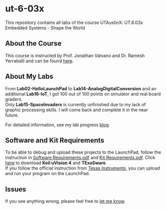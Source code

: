 # ut-6-03x

This repository contains all labs of the course UTAustinX: UT.6.03x Embedded Systems - Shape the World



## About the Course

This course is instructed by Prof. Jonathan Valvano and Dr. Ramesh Yerraballi and can be found [here](https://edx.org/course/embedded-systems-shape-world-utaustinx-ut-6-03x).



## About My Labs

From **Lab02-HelloLaunchPad** to **Lab14-AnalogDigitalConversion** and an additional **Lab16-IoT**, I got 100 out of 100 points on simulator and real board graders.  
Only **Lab15-SpaceInvaders** is currently unfinished due to my lack of graphic processing skills. I will come back and complete it in the near future.

For detailed information, see my lab progress [blog](https://philectron.github.io/tags/#ut-6-03x).



## Software and Kit Requirements

To be able to debug and upload these projects to the LaunchPad, follow the instruction in [Software Requirements.pdf](/Software-Requirements.pdf) and [Kit Requirements.pdf](/Kit-Requirements.pdf). Click [here](https://drive.google.com/open?id=0B_BEuwvumKEUVURXRm5nRmZsWmM) to download **Keil uVision 4** and **TExaSware**.  
If you follow the official instruction from [Texas Instruments](http://www.ti.com/ww/en/launchpad/software.html#tabs), you can upload and run your program on the LaunchPad.



## Issues

If you see anything wrong, please feel free to [let me know](https://github.com/philectron/ut-6-03x/issues/new).
